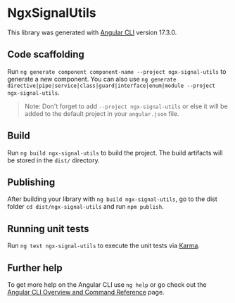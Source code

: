 # NgxSignalUtils

This library was generated with [Angular CLI](https://github.com/angular/angular-cli) version 17.3.0.

## Code scaffolding

Run `ng generate component component-name --project ngx-signal-utils` to generate a new component. You can also use `ng generate directive|pipe|service|class|guard|interface|enum|module --project ngx-signal-utils`.
> Note: Don't forget to add `--project ngx-signal-utils` or else it will be added to the default project in your `angular.json` file. 

## Build

Run `ng build ngx-signal-utils` to build the project. The build artifacts will be stored in the `dist/` directory.

## Publishing

After building your library with `ng build ngx-signal-utils`, go to the dist folder `cd dist/ngx-signal-utils` and run `npm publish`.

## Running unit tests

Run `ng test ngx-signal-utils` to execute the unit tests via [Karma](https://karma-runner.github.io).

## Further help

To get more help on the Angular CLI use `ng help` or go check out the [Angular CLI Overview and Command Reference](https://angular.io/cli) page.
